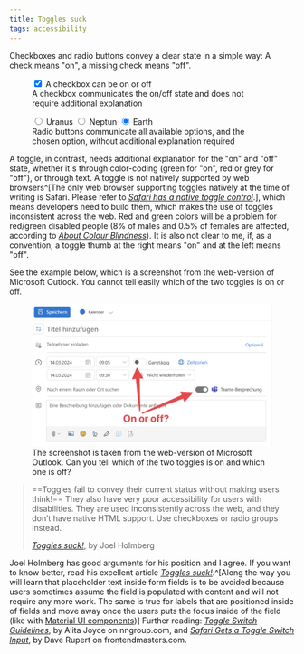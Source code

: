 ```yaml
---
title: Toggles suck
tags: accessibility
---
```

Checkboxes and radio buttons convey a clear state in a simple way: A check means "on", a missing check means "off". 

<figure>
<label> <input type="checkbox" id="checkbox" checked/> <span>A checkbox can be on or off</span></label>
<figcaption>A checkbox communicates the on/off state and does not require additional explanation</figcaption>
</figure>

<figure>
<label><input type="radio" name="radio-group" id="uranus"> <span>Uranus</span></label>
<label><input type="radio" name="radio-group" id="neptun"> <span>Neptun</span></label>
<label><input type="radio" name="radio-group" id="earth" checked> <span>Earth</span></label>
<figcaption>Radio buttons communicate all available options, and the chosen option, without additional explanation required</figcaption>
</figure>

A toggle, in contrast, needs additional explanation for the "on" and "off" state, whether it´s through color-coding (green for "on", red or grey for "off"), or through text. A toggle is not natively supported by web browsers^[The only web browser supporting toggles natively at the time of writing is Safari. Please refer to [<cite> Safari has a native toggle control</cite>](/2024-03-15-safari-toggle/).], which means developers need to build them, which makes the use of toggles inconsistent across the web. Red and green colors will be a problem for red/green disabled people (8% of males and 0.5% of females are affected, according to [<cite>About Colour Blindness</cite>](https://www.colourblindawareness.org/colour-blindness/ )). It is also not clear to me, if, as a convention, a toggle thumb at the right means "on" and at the left means "off".

See the example below, which is a screenshot from the web-version of Microsoft Outlook. You cannot tell easily which of the two toggles is on or off.

<figure>
<img src="/img/accessibility/toggle-microsoft-outlook.png">
<figcaption>The screenshot is taken from the web-version of Microsoft Outlook. Can you tell which of the two toggles is on and which one is off?</figcaption>
</figure>

> ==Toggles fail to convey their current status without making users think!== They also have very poor accessibility for users with disabilities. They are used inconsistently across the web, and they don’t have native HTML support. Use checkboxes or radio groups instead.
> <footer><a href="https://axesslab.com/toggles-suck/"><cite>Toggles suck!</cite></a>, by Joel Holmberg</footer>

Joel Holmberg has good arguments for his position and I agree. If you want to know better, read his excellent article [<cite>Toggles suck!</cite>](https://axesslab.com/toggles-suck/).^[Along the way you will learn that placeholder text inside form fields is to be avoided because users sometimes assume the field is populated with content and will not require any more work. The same is true for labels that are positioned inside of fields and move away once the users puts the focus inside of the field (like with [Material UI components](https://mui.com/material-ui/react-text-field/#basic-textfield))] Further reading:  [<cite>Toggle Switch Guidelines</cite>](https://www.nngroup.com/articles/toggle-switch-guidelines/), by Alita Joyce on nngroup.com, and  [<cite>Safari Gets a Toggle Switch Input</cite>](https://frontendmasters.com/blog/safari-gets-a-toggle-switch-input/), by Dave Rupert on frontendmasters.com.

